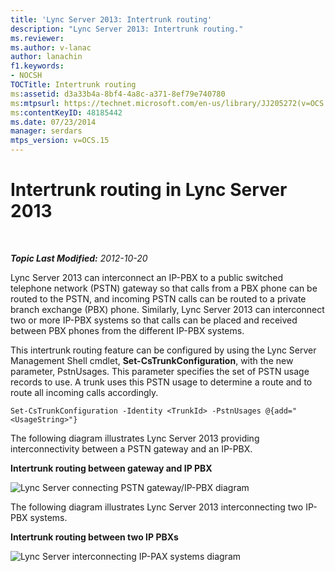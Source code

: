 ```yaml
---
title: 'Lync Server 2013: Intertrunk routing'
description: "Lync Server 2013: Intertrunk routing."
ms.reviewer: 
ms.author: v-lanac
author: lanachin
f1.keywords:
- NOCSH
TOCTitle: Intertrunk routing
ms:assetid: d3a33b4a-8bf4-4a8c-a371-8ef79e740780
ms:mtpsurl: https://technet.microsoft.com/en-us/library/JJ205272(v=OCS.15)
ms:contentKeyID: 48185442
ms.date: 07/23/2014
manager: serdars
mtps_version: v=OCS.15
---
```


# Intertrunk routing in Lync Server 2013

<div data-xmlns="http://www.w3.org/1999/xhtml">

<div class="topic" data-xmlns="http://www.w3.org/1999/xhtml" data-msxsl="urn:schemas-microsoft-com:xslt" data-cs="https://msdn.microsoft.com/">

<div data-asp="https://msdn2.microsoft.com/asp">



</div>

<div id="mainSection">

<div id="mainBody">

<span> </span>

_**Topic Last Modified:** 2012-10-20_

Lync Server 2013 can interconnect an IP-PBX to a public switched telephone network (PSTN) gateway so that calls from a PBX phone can be routed to the PSTN, and incoming PSTN calls can be routed to a private branch exchange (PBX) phone. Similarly, Lync Server 2013 can interconnect two or more IP-PBX systems so that calls can be placed and received between PBX phones from the different IP-PBX systems.

This intertrunk routing feature can be configured by using the Lync Server Management Shell cmdlet, **Set-CsTrunkConfiguration**, with the new parameter, PstnUsages. This parameter specifies the set of PSTN usage records to use. A trunk uses this PSTN usage to determine a route and to route all incoming calls accordingly.

    Set-CsTrunkConfiguration -Identity <TrunkId> -PstnUsages @{add="<UsageString>"}

The following diagram illustrates Lync Server 2013 providing interconnectivity between a PSTN gateway and an IP-PBX.

**Intertrunk routing between gateway and IP PBX**

![Lync Server connecting PSTN gateway/IP-PBX diagram](images/JJ721940.cc3858ca-2ee3-4d51-8a51-db078366b50b(OCS.15).jpg "Lync Server connecting PSTN gateway/IP-PBX diagram")

The following diagram illustrates Lync Server 2013 interconnecting two IP-PBX systems.

**Intertrunk routing between two IP PBXs**

![Lync Server interconnecting IP-PAX systems diagram](images/JJ721940.6ba18ec9-df70-498a-9cf7-7fc41e5ec432(OCS.15).jpg "Lync Server interconnecting IP-PAX systems diagram")

</div>

<span> </span>

</div>

</div>

</div>

